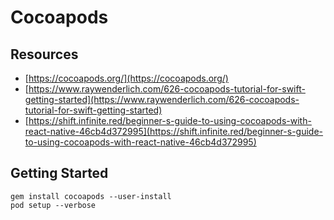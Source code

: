 # Cocoapods

## Resources

* [https://cocoapods.org/](https://cocoapods.org/)
* [https://www.raywenderlich.com/626-cocoapods-tutorial-for-swift-getting-started](https://www.raywenderlich.com/626-cocoapods-tutorial-for-swift-getting-started)
* [https://shift.infinite.red/beginner-s-guide-to-using-cocoapods-with-react-native-46cb4d372995](https://shift.infinite.red/beginner-s-guide-to-using-cocoapods-with-react-native-46cb4d372995)

## Getting Started

```
gem install cocoapods --user-install
pod setup --verbose
```

